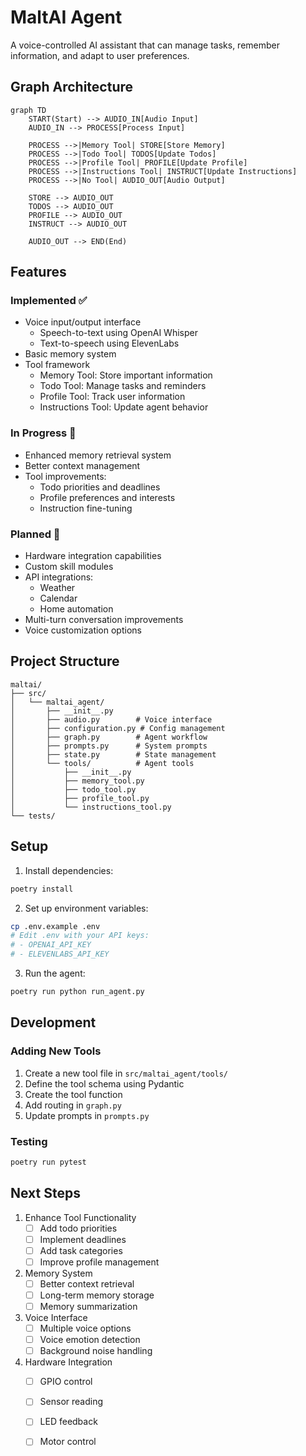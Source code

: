 # MaltAI Agent

A voice-controlled AI assistant that can manage tasks, remember information, and adapt to user preferences.

## Graph Architecture

```mermaid
graph TD
    START(Start) --> AUDIO_IN[Audio Input]
    AUDIO_IN --> PROCESS[Process Input]
    
    PROCESS -->|Memory Tool| STORE[Store Memory]
    PROCESS -->|Todo Tool| TODOS[Update Todos]
    PROCESS -->|Profile Tool| PROFILE[Update Profile]
    PROCESS -->|Instructions Tool| INSTRUCT[Update Instructions]
    PROCESS -->|No Tool| AUDIO_OUT[Audio Output]
    
    STORE --> AUDIO_OUT
    TODOS --> AUDIO_OUT
    PROFILE --> AUDIO_OUT
    INSTRUCT --> AUDIO_OUT
    
    AUDIO_OUT --> END(End)
```

## Features

### Implemented ✅
- Voice input/output interface
  - Speech-to-text using OpenAI Whisper
  - Text-to-speech using ElevenLabs
- Basic memory system
- Tool framework
  - Memory Tool: Store important information
  - Todo Tool: Manage tasks and reminders
  - Profile Tool: Track user information
  - Instructions Tool: Update agent behavior

### In Progress 🚧
- Enhanced memory retrieval system
- Better context management
- Tool improvements:
  - Todo priorities and deadlines
  - Profile preferences and interests
  - Instruction fine-tuning

### Planned 🎯
- Hardware integration capabilities
- Custom skill modules
- API integrations:
  - Weather
  - Calendar
  - Home automation
- Multi-turn conversation improvements
- Voice customization options

## Project Structure

```
maltai/
├── src/
│   └── maltai_agent/
│       ├── __init__.py
│       ├── audio.py        # Voice interface
│       ├── configuration.py # Config management
│       ├── graph.py        # Agent workflow
│       ├── prompts.py      # System prompts
│       ├── state.py        # State management
│       └── tools/          # Agent tools
│           ├── __init__.py
│           ├── memory_tool.py
│           ├── todo_tool.py
│           ├── profile_tool.py
│           └── instructions_tool.py
└── tests/
```

## Setup

1. Install dependencies:
```bash
poetry install
```

2. Set up environment variables:
```bash
cp .env.example .env
# Edit .env with your API keys:
# - OPENAI_API_KEY
# - ELEVENLABS_API_KEY
```

3. Run the agent:
```bash
poetry run python run_agent.py
```

## Development

### Adding New Tools
1. Create a new tool file in `src/maltai_agent/tools/`
2. Define the tool schema using Pydantic
3. Create the tool function
4. Add routing in `graph.py`
5. Update prompts in `prompts.py`

### Testing
```bash
poetry run pytest
```

## Next Steps

1. Enhance Tool Functionality
   - [ ] Add todo priorities
   - [ ] Implement deadlines
   - [ ] Add task categories
   - [ ] Improve profile management

2. Memory System
   - [ ] Better context retrieval
   - [ ] Long-term memory storage
   - [ ] Memory summarization

3. Voice Interface
   - [ ] Multiple voice options
   - [ ] Voice emotion detection
   - [ ] Background noise handling

4. Hardware Integration
   - [ ] GPIO control
   - [ ] Sensor reading
   - [ ] LED feedback
   - [ ] Motor control

